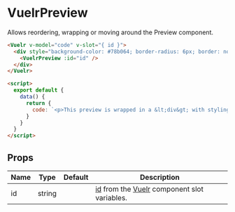 # VuelrPreview

Allows reordering, wrapping or moving around the Preview component.

<Vuelr v-model="code" v-slot="{ id }">
  <div style="background-color: #78b064; border-radius: 6px; border: none; color: white">
    <VuelrPreview :id="id" />
  </div>
</Vuelr>

```HTML
<Vuelr v-model="code" v-slot="{ id }">
  <div style="background-color: #78b064; border-radius: 6px; border: none; color: white">
    <VuelrPreview :id="id" />
  </div>
</Vuelr>

<script>
  export default {
    data() {
      return {
        code: `<p>This preview is wrapped in a &lt;div&gt; with styling.</p>`
      }
    }
  }
</script>
```

<script lang="ts">
import Vue from 'vue';
import Component from 'vue-class-component';

@Component({})
export default class extends Vue {
  code = `<p>This preview is wrapped in a &lt;div&gt; with styling.</p>`;

}
</script>

## Props

<div class="prop_table">

| Name           | Type          | Default | Description                                                                                 |
| -------------- | ------------- | ------- | ------------------------------------------------------------------------------------------- |
| id <Required/> | <T>string</T> |         | [id](/components/vuelr#slots) from the [Vuelr](/components/vuelr) component slot variables. |

</div>
